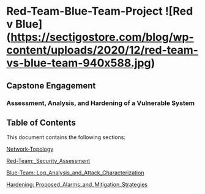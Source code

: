 # Red-Team-Blue-Team-Project                                        ![Red v Blue] (https://sectigostore.com/blog/wp-content/uploads/2020/12/red-team-vs-blue-team-940x588.jpg)

## Capstone Engagement
### Assessment, Analysis, and Hardening of a Vulnerable System
## Table of Contents
This document contains the following sections:

[Network-Topology](https://github.com/jhcarroll3/Red-Team-Blue-Team-Project/blob/main/Network%20Topology.pdf)

[Red-Team:_Security_Assessment](https://github.com/jhcarroll3/Red-Team-Blue-Team-Project/blob/main/Red_Team_Assessment.pdf)

[Blue-Team: Log_Analysis_and_Attack_Characterization](https://github.com/jhcarroll3/Red-Team-Blue-Team-Project/blob/main/Blue_Team.pdf)

[Hardening: Proposed_Alarms_and_Mitigation_Strategies](https://github.com/jhcarroll3/Red-Team-Blue-Team-Project/blob/main/Hardening.pdf)




